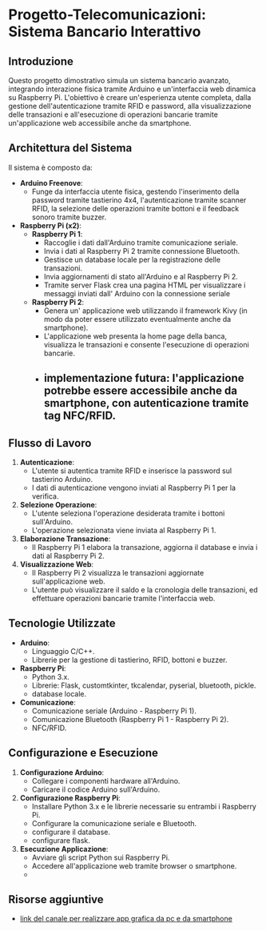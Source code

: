 # Progetto-Telecomunicazioni: Sistema Bancario Interattivo

## Introduzione

Questo progetto dimostrativo simula un sistema bancario avanzato, integrando interazione fisica tramite Arduino e un'interfaccia web dinamica su Raspberry Pi. L'obiettivo è creare un'esperienza utente completa, dalla gestione dell'autenticazione tramite RFID e password, alla visualizzazione delle transazioni e all'esecuzione di operazioni bancarie tramite un'applicazione web accessibile anche da smartphone.

## Architettura del Sistema

Il sistema è composto da:

* **Arduino Freenove**:
    * Funge da interfaccia utente fisica, gestendo l'inserimento della password tramite tastierino 4x4, l'autenticazione tramite scanner RFID, la selezione delle operazioni tramite bottoni e il feedback sonoro tramite buzzer.
* **Raspberry Pi (x2)**:
    * **Raspberry Pi 1**:
        * Raccoglie i dati dall'Arduino tramite comunicazione seriale.
        * Invia i dati al Raspberry Pi 2 tramite connessione Bluetooth.
        * Gestisce un database locale per la registrazione delle transazioni.
        * Invia aggiornamenti di stato all'Arduino e al Raspberry Pi 2.
        * Tramite server Flask crea una pagina HTML per visualizzare i messaggi inviati dall' Arduino con la connessione seriale
    * **Raspberry Pi 2**:
        * Genera un' applicazione web utilizzando il framework Kivy (in modo da poter essere utilizzato eventualmente anche da smartphone).
        * L'applicazione web presenta la home page della banca, visualizza le transazioni e consente l'esecuzione di operazioni bancarie.
        * ## implementazione futura: l'applicazione potrebbe essere accessibile anche da smartphone, con autenticazione tramite tag NFC/RFID.

## Flusso di Lavoro

1.  **Autenticazione**:
    * L'utente si autentica tramite RFID e inserisce la password sul tastierino Arduino.
    * I dati di autenticazione vengono inviati al Raspberry Pi 1 per la verifica.
2.  **Selezione Operazione**:
    * L'utente seleziona l'operazione desiderata tramite i bottoni sull'Arduino.
    * L'operazione selezionata viene inviata al Raspberry Pi 1.
3.  **Elaborazione Transazione**:
    * Il Raspberry Pi 1 elabora la transazione, aggiorna il database e invia i dati al Raspberry Pi 2.
4.  **Visualizzazione Web**:
    * Il Raspberry Pi 2 visualizza le transazioni aggiornate sull'applicazione web.
    * L'utente può visualizzare il saldo e la cronologia delle transazioni, ed effettuare operazioni bancarie tramite l'interfaccia web.

## Tecnologie Utilizzate

* **Arduino**:
    * Linguaggio C/C++.
    * Librerie per la gestione di tastierino, RFID, bottoni e buzzer.
* **Raspberry Pi**:
    * Python 3.x.
    * Librerie: Flask, customtkinter, tkcalendar, pyserial, bluetooth, pickle.
    * database locale.
* **Comunicazione**:
    * Comunicazione seriale (Arduino - Raspberry Pi 1).
    * Comunicazione Bluetooth (Raspberry Pi 1 - Raspberry Pi 2).
    * NFC/RFID.

## Configurazione e Esecuzione

1.  **Configurazione Arduino**:
    * Collegare i componenti hardware all'Arduino.
    * Caricare il codice Arduino sull'Arduino.
2.  **Configurazione Raspberry Pi**:
    * Installare Python 3.x e le librerie necessarie su entrambi i Raspberry Pi.
    * Configurare la comunicazione seriale e Bluetooth.
    * configurare il database.
    * configurare flask.
3.  **Esecuzione Applicazione**:
    * Avviare gli script Python sui Raspberry Pi.
    * Accedere all'applicazione web tramite browser o smartphone.
    * 
## Risorse aggiuntive

* [link del canale per realizzare app grafica da pc e da smartphone](https://www.programmareinpython.it/corsi-e-lezioni-python-dal-nostro-canale-youtube/)


